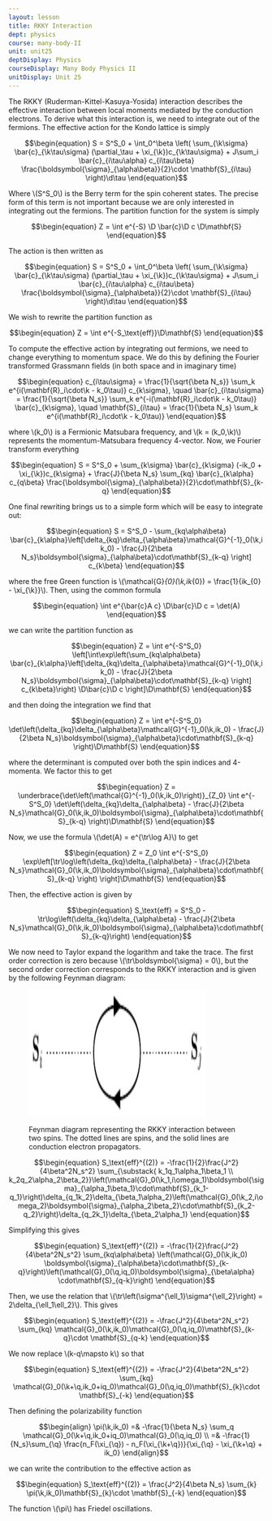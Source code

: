 ```yaml
---
layout: lesson
title: RKKY Interaction 
dept: physics
course: many-body-II
unit: unit25
deptDisplay: Physics
courseDisplay: Many Body Physics II
unitDisplay: Unit 25
---
```

The RKKY (Ruderman-Kittel-Kasuya-Yosida) interaction describes the effective interaction between local moments mediated by the conduction electrons. To derive what this interaction is, we need to integrate out of the fermions. The effective action for the Kondo lattice is simply

$$\begin{equation}
S = S^S_0 + \int_0^\beta \left( \sum_{\k\sigma} \bar{c}_{\k\tau\sigma} (\partial_\tau + \xi_{\k})c_{\k\tau\sigma} + J\sum_i \bar{c}_{i\tau\alpha} c_{i\tau\beta} \frac{\boldsymbol{\sigma}_{\alpha\beta}}{2}\cdot \mathbf{S}_{i\tau} \right)\d\tau
\end{equation}$$

Where \\(S^S_0\\) is the Berry term for the spin coherent states. The precise form of this term is not important because we are only interested in integrating out the fermions. The partition function for the system is simply

$$\begin{equation}
Z = \int e^{-S} \D \bar{c}\D c \D\mathbf{S}
\end{equation}$$

The action is then written as 

$$\begin{equation}
S = S^S_0 + \int_0^\beta \left( \sum_{\k\sigma} \bar{c}_{\k\tau\sigma} (\partial_\tau + \xi_{\k})c_{\k\tau\sigma} + J\sum_i \bar{c}_{i\tau\alpha} c_{i\tau\beta} \frac{\boldsymbol{\sigma}_{\alpha\beta}}{2}\cdot \mathbf{S}_{i\tau} \right)\d\tau
\end{equation}$$

We wish to rewrite the partition function as

$$\begin{equation}
Z = \int e^{-S_\text{eff}}\D\mathbf{S}
\end{equation}$$

To compute the effective action by integrating out fermions, we need to change everything to momentum space. We do this by defining the Fourier transformed Grassmann fields (in both space and in imaginary time)

$$\begin{equation}
c_{i\tau\sigma} = \frac{1}{\sqrt{\beta N_s}} \sum_k e^{i(\mathbf{R}_i\cdot\k - k_0\tau)} c_{k\sigma}, \quad \bar{c}_{i\tau\sigma} = \frac{1}{\sqrt{\beta N_s}} \sum_k e^{-i(\mathbf{R}_i\cdot\k - k_0\tau)} \bar{c}_{k\sigma}, \quad \mathbf{S}_{i\tau} = \frac{1}{\beta N_s} \sum_k e^{i(\mathbf{R}_i\cdot\k - k_0\tau)}
\end{equation}$$

where \\(k_0\\) is a Fermionic Matsubara frequency, and \\(k = (k_0,\k)\\) represents the momentum-Matsubara frequency 4-vector. Now, we Fourier transform everything

$$\begin{equation}
S = S^S_0 + \sum_{k\sigma} \bar{c}_{k\sigma} (-ik_0 + \xi_{\k})c_{k\sigma} + \frac{J}{\beta N_s} \sum_{kq} \bar{c}_{k\alpha} c_{q\beta} \frac{\boldsymbol{\sigma}_{\alpha\beta}}{2}\cdot\mathbf{S}_{k-q}
\end{equation}$$

One final rewriting brings us to a simple form which will be easy to integrate out:

$$\begin{equation}
S = S^S_0 - \sum_{kq\alpha\beta} \bar{c}_{k\alpha}\left[\delta_{kq}\delta_{\alpha\beta}\mathcal{G}^{-1}_0(\k,ik_0) - \frac{J}{2\beta N_s}\boldsymbol{\sigma}_{\alpha\beta}\cdot\mathbf{S}_{k-q} \right] c_{k\beta}
\end{equation}$$

where the free Green function is \\(\mathcal{G}_{0}(\k,ik_{0}) = \frac{1}{ik_{0} - \xi_{\k}}\\). Then, using the common formula 

$$\begin{equation}
\int e^{\bar{c}A c} \D\bar{c}\D c = \det(A)
\end{equation}$$

we can write the partition function as 

$$\begin{equation}
Z = \int e^{-S^S_0} \left[\int\exp\left(\sum_{kq\alpha\beta} \bar{c}_{k\alpha}\left[\delta_{kq}\delta_{\alpha\beta}\mathcal{G}^{-1}_0(\k,ik_0) - \frac{J}{2\beta N_s}\boldsymbol{\sigma}_{\alpha\beta}\cdot\mathbf{S}_{k-q} \right] c_{k\beta}\right) \D\bar{c}\D c \right]\D\mathbf{S}
\end{equation}$$

and then doing the integration we find that 

$$\begin{equation}
Z = \int e^{-S^S_0} \det\left(\delta_{kq}\delta_{\alpha\beta}\mathcal{G}^{-1}_0(\k,ik_0) - \frac{J}{2\beta N_s}\boldsymbol{\sigma}_{\alpha\beta}\cdot\mathbf{S}_{k-q}  \right)\D\mathbf{S}
\end{equation}$$

where the determinant is computed over both the spin indices and 4-momenta. We factor this to get 

$$\begin{equation}
Z = \underbrace{\det\left(\mathcal{G}^{-1}_0(\k,ik_0)\right)}_{Z_0} \int e^{-S^S_0} \det\left(\delta_{kq}\delta_{\alpha\beta} - \frac{J}{2\beta N_s}\mathcal{G}_0(\k,ik_0)\boldsymbol{\sigma}_{\alpha\beta}\cdot\mathbf{S}_{k-q}  \right)\D\mathbf{S}
\end{equation}$$

Now, we use the formula \\(\det(A) = e^{\tr\log A}\\) to get 

$$\begin{equation}
Z = Z_0 \int e^{-S^S_0} \exp\left[\tr\log\left(\delta_{kq}\delta_{\alpha\beta} - \frac{J}{2\beta N_s}\mathcal{G}_0(\k,ik_0)\boldsymbol{\sigma}_{\alpha\beta}\cdot\mathbf{S}_{k-q} \right) \right]\D\mathbf{S}
\end{equation}$$

Then, the effective action is given by 

$$\begin{equation}
S_\text{eff} = S^S_0 - \tr\log\left(\delta_{kq}\delta_{\alpha\beta} - \frac{J}{2\beta N_s}\mathcal{G}_0(\k,ik_0)\boldsymbol{\sigma}_{\alpha\beta}\cdot\mathbf{S}_{k-q}\right)
\end{equation}$$

We now need to Taylor expand the logarithm and take the trace. The first order correction is zero because \\(\tr\boldsymbol{\sigma} = 0\\), but the second order correction corresponds to the RKKY interaction and is given by the following Feynman diagram:

<figure class="center">

<p><img src="figures/rkky_feynman_diagram.pdf" alt="Function" style="width:350px;height:250px;"> </p><figcaption class="center">Feynman diagram representing the RKKY interaction between two spins. The dotted lines are spins, and the solid lines are conduction electron propagators.</figcaption>
</figure>

$$\begin{equation}
S_\text{eff}^{(2)} = -\frac{1}{2}\frac{J^2}{4\beta^2N_s^2} \sum_{\substack{ k_1q_1\alpha_1\beta_1 \\ k_2q_2\alpha_2\beta_2}}\left(\mathcal{G}_0(\k_1,i\omega_1)\boldsymbol{\sigma}_{\alpha_1\beta_1}\cdot\mathbf{S}_{k_1-q_1}\right)\delta_{q_1k_2}\delta_{\beta_1\alpha_2}\left(\mathcal{G}_0(\k_2,i\omega_2)\boldsymbol{\sigma}_{\alpha_2\beta_2}\cdot\mathbf{S}_{k_2-q_2}\right)\delta_{q_2k_1}\delta_{\beta_2\alpha_1}
\end{equation}$$

Simplifying this gives 

$$\begin{equation}
S_\text{eff}^{(2)} = -\frac{1}{2}\frac{J^2}{4\beta^2N_s^2} \sum_{kq\alpha\beta} \left(\mathcal{G}_0(\k,ik_0) \boldsymbol{\sigma}_{\alpha\beta}\cdot\mathbf{S}_{k-q}\right)\left(\mathcal{G}_0(\q,iq_0)\boldsymbol{\sigma}_{\beta\alpha} \cdot\mathbf{S}_{q-k}\right)
\end{equation}$$

Then, we use the relation that \\(\tr\left(\sigma^{\ell_1}\sigma^{\ell_2}\right) = 2\delta_{\ell_1\ell_2}\\). This gives 

$$\begin{equation}
S_\text{eff}^{(2)} = -\frac{J^2}{4\beta^2N_s^2} \sum_{kq} \mathcal{G}_0(\k,ik_0)\mathcal{G}_0(\q,iq_0)\mathbf{S}_{k-q}\cdot \mathbf{S}_{q-k}
\end{equation}$$

We now replace \\(k-q\mapsto k\\) so that 
 
$$\begin{equation}
S_\text{eff}^{(2)} = -\frac{J^2}{4\beta^2N_s^2} \sum_{kq} \mathcal{G}_0(\k+\q,ik_0+iq_0)\mathcal{G}_0(\q,iq_0)\mathbf{S}_{k}\cdot \mathbf{S}_{-k}
\end{equation}$$

Then defining the polarizability function

$$\begin{align}
\pi(\k,ik_0) =& -\frac{1}{\beta N_s} \sum_q \mathcal{G}_0(\k+\q,ik_0+iq_0)\mathcal{G}_0(\q,iq_0) \\
=& -\frac{1}{N_s}\sum_{\q} \frac{n_F(\xi_{\q}) - n_F(\xi_{\k+\q})}{\xi_{\q} - \xi_{\k+\q} + ik_0}
\end{align}$$

we can write the contribution to the effective action as 

$$\begin{equation}
S_\text{eff}^{(2)} = \frac{J^2}{4\beta N_s} \sum_{k} \pi(\k,ik_0)\mathbf{S}_{k}\cdot \mathbf{S}_{-k}
\end{equation}$$

The function \\(\pi\\) has Friedel oscillations. 


